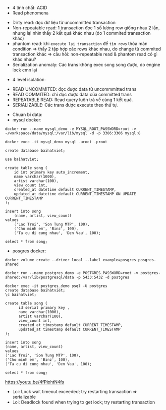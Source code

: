 - 4 tính chất: ACID
- Read phenomena
+ Dirty read: đọc dữ liệu từ uncommitted transaction
+ Non-repeatable read: 1 transaction đọc 1 số lượng row giống nhau 2 lần, nhưng lại nhìn thấy 2 kết quả khác nhau (do 1 commited transaction khác)
+ phantom read: khi `execute lại transaction` để `tìm rows` thỏa mãn condition => thấy 2 tập hợp các rows khác nhau, do change từ commited transaction khác
=> câu hỏi: non-repeatable read & phantom read có gì khác nhau?
+ Serialization anomaly: Các trans không exec song song được, do engine lock cmn lại

- 4 level isolation:
+ READ UNCOMMITED: đọc được data từ uncommmitted trans
+ READ COMMITED: chỉ đọc được data của committed trans
+ REPEATABLE READ: Read query luôn trả về cùng 1 kết quả.
+ SERIALIZABLE: Các trans được execute theo thứ tự.

- Chuan bi data:
- mysql docker: 
```
docker run --name mysql_demo -e MYSQL_ROOT_PASSWORD=root -v ~/workspace/data/mysql:/var/lib/mysql -d -p 3306:3306 mysql:8

docker exec -it mysql_demo mysql -uroot -proot

create database baihatviet;

use baihatviet;

create table song (
    id int primary key auto_increment,
    name varchar(1000),
    artist varchar(100),
    view_count int,
    created_at datetime default CURRENT_TIMESTAMP,
    updated_at datetime default CURRENT_TIMESTAMP ON UPDATE CURRENT_TIMESTAMP
);

insert into song
    (name, artist, view_count)
values
    ('Lac Troi', 'Son Tung MTP', 100),
    ('Cho minh em', 'Binz', 100),
    ('Ta cu di cung nhau', 'Den Vau', 100);

select * from song;
```

- posgres docker: 

```
docker volume create --driver local --label example=posgres posgres-shared

docker run --name postgres_demo -e POSTGRES_PASSWORD=root -v postgres-shared:/var/lib/postgresql/data -p 5433:5432 -d postgres

docker exec -it postgres_demo psql -U postgres
create database baihatviet;
\c baihatviet;

create table song (
      id serial primary key ,
      name varchar(1000),
      artist varchar(100),
      view_count int,
      created_at timestamp default CURRENT_TIMESTAMP,
      updated_at timestamp default CURRENT_TIMESTAMP
);

insert into song
(name, artist, view_count)
values
('Lac Troi', 'Son Tung MTP', 100),
('Cho minh em', 'Binz', 100),
('Ta cu di cung nhau', 'Den Vau', 100);

select * from song;
```

https://youtu.be/4fPiohtN4fs

- Loi: Lock wait timeout exceeded; try restarting transaction => serializable
- Loi: Deadlock found when trying to get lock; try restarting transaction


